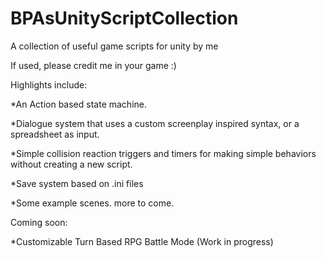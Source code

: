 # BPAsUnityScriptCollection
A collection of useful game scripts for unity by me

If used, please credit me in your game :)

Highlights include:

*An Action based state machine.

*Dialogue system that uses a custom screenplay inspired syntax, or a spreadsheet as input.

*Simple collision reaction triggers and timers for making simple behaviors without creating a new script.

*Save system based on .ini files

*Some example scenes. more to come.

Coming soon:

*Customizable Turn Based RPG Battle Mode (Work in progress)
